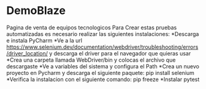 # DemoBlaze
Pagina de venta de equipos tecnologicos
Para Crear estas pruebas automatizadas es necesario realizar las siguientes instalaciones:
*Descarga e instala PyCharm
*Ve a la url https://www.selenium.dev/documentation/webdriver/troubleshooting/errors/driver_location/ y descarga el driver para el navegador que quieras usar
*Crea una carpeta llamada WebDriver/bin y colocas el archivo que descargaste
*Ve a variables del sistema y configura el Path
*Crea un nuevo proyecto en Pycharm y descarga el siguiente paquete:
pip install selenium
*Verifica la instalacion con el siguiente comando:
pip freeze
*Instalar pytest
